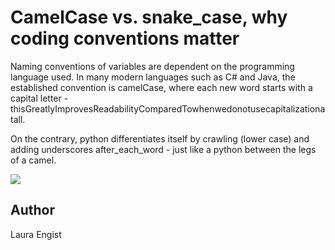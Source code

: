 <!-- BEGIN TITLE -->
# CamelCase vs. snake_case, why coding conventions matter
<!-- END TITLE -->

<!-- BEGIN BODY -->
Naming conventions of variables are dependent on the programming language used. In many modern languages such as C# and Java, the established convention is camelCase, where each new word starts with a capital letter - thisGreatlyImprovesReadabilityComparedTowhenwedonotusecapitalizationatall.

On the contrary, python differentiates itself by crawling (lower case) and adding underscores after_each_word - just like a python between the legs of a camel. 
<!-- END BODY -->


<img src="../illustration.png">


## Author
<!-- BEGIN AUTHOR -->
Laura Engist
<!-- END AUTHOR -->
